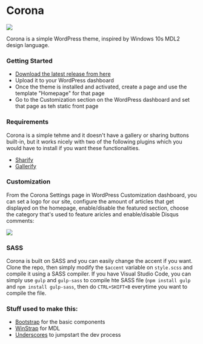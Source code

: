 # Corona

![](http://i.imgur.com/FWYpZU1.jpg)

Corona is a simple WordPress theme, inspired by Windows 10s MDL2 design language.

### Getting Started

* [Download the latest release from here](https://github.com/MehediH/Corona/releases)
* Upload it to your WordPress dashboard
* Once the theme is installed and activated, create a page and use the template "Homepage" for that page
* Go to the Customization section on the WordPress dashboard and set that page as teh static front page

### Requirements

Corona is a simple tehme and it doesn't have a gallery or sharing buttons built-in, but it works nicely with two of the following plugins which you would have to install if you want these functionalities. 

* [Sharify](https://wordpress.org/plugins/sharify/)
* [Gallerify](https://wordpress.org/plugins/gallerify/)

### Customization

From the Corona Settings page in WordPress Customization dashboard, you can set a logo for our site, configure the amount of articles that get displayed on the homepage, enable/disable the featured section, choose the category that's used to feature aricles and enable/disable Disqus comments:

![](http://i.imgur.com/OgWDVXb.png)


### SASS

Corona is built on SASS and you can easily change the accent if you want. Clone the repo, then simply modify the `$accent` variable on `style.scss` and compile it using a SASS compiler. If you have Visual Studio Code, you can simply use `gulp` and `gulp-sass` to compile hte SASS file (`npm install gulp` and `npm install gulp-sass`, then do `CTRL+SHIFT+B` everytime you want to compile the file.


### Stuff used to make this:

 * [Bootstrap](https://github.com/twbs/bootstrap) for the basic components
 * [WinStrap](https://github.com/winjs/winstrap) for MDL
 * [Underscores](https://underscores.me/) to jumpstart the dev process

